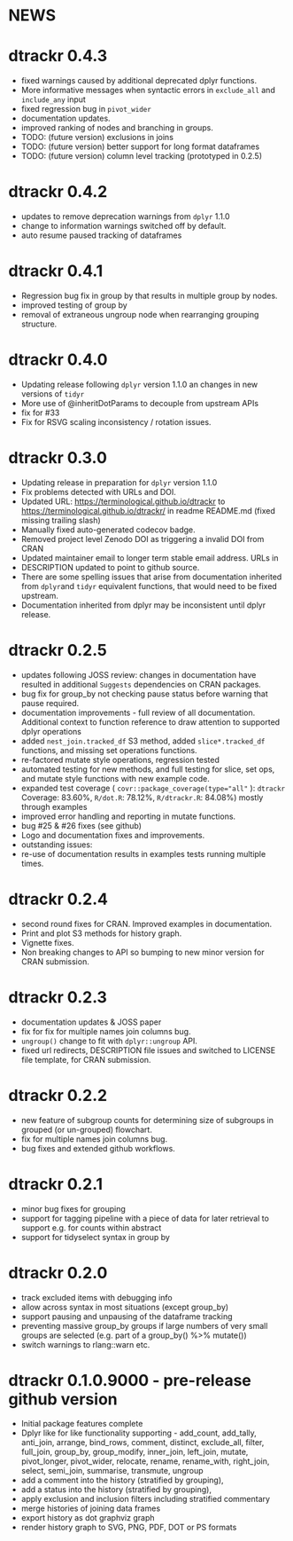 # NEWS

# dtrackr 0.4.3

* fixed warnings caused by additional deprecated dplyr functions.
* More informative messages when syntactic errors in `exclude_all` and `include_any` input
* fixed regression bug in `pivot_wider`
* documentation updates.
* improved ranking of nodes and branching in groups.
* TODO: (future version) exclusions in joins
* TODO: (future version) better support for long format dataframes
* TODO: (future version) column level tracking (prototyped in 0.2.5)

# dtrackr 0.4.2

* updates to remove deprecation warnings from `dplyr` 1.1.0
* change to information warnings switched off by default.
* auto resume paused tracking of dataframes

# dtrackr 0.4.1

* Regression bug fix in group by that results in multiple group by nodes.
* improved testing of group by
* removal of extraneous ungroup node when rearranging grouping structure.

# dtrackr 0.4.0

* Updating release following `dplyr` version 1.1.0 an changes in new versions of
`tidyr`
* More use of @inheritDotParams to decouple from upstream APIs
* fix for #33
* Fix for RSVG scaling inconsistency / rotation issues.

# dtrackr 0.3.0

* Updating release in preparation for `dplyr` version 1.1.0
* Fix problems detected with URLs and DOI.
* Updated URL: https://terminological.github.io/dtrackr to 
https://terminological.github.io/dtrackr/ in readme README.md 
(fixed missing trailing slash)
* Manually fixed auto-generated codecov badge.
* Removed project level Zenodo DOI as triggering a invalid DOI from CRAN
* Updated maintainer email to longer term stable email address. URLs in 
* DESCRIPTION updated to point to github source.
* There are some spelling issues that arise from documentation inherited from 
`dplyr`and `tidyr` equivalent functions, that would need to be fixed upstream.
* Documentation inherited from dplyr may be inconsistent until dplyr release.

# dtrackr 0.2.5

* updates following JOSS review: changes in documentation have resulted in
additional `Suggests` dependencies on CRAN packages.
* bug fix for group_by not checking pause status before warning that pause required.
* documentation improvements - full review of all documentation. Additional
context to function reference to draw attention to supported dplyr operations 
* added `nest_join.tracked_df` S3 method, added `slice*.tracked_df` functions, and 
missing set operations functions. 
* re-factored mutate style operations, regression tested
* automated testing for new methods, and full testing for slice, set ops, and mutate style
functions with new example code.
* expanded test coverage ( `covr::package_coverage(type="all"` ):
`dtrackr` Coverage: 83.60%,
`R/dot.R`: 78.12%,
`R/dtrackr.R`: 84.08%) mostly through examples
* improved error handling and reporting in mutate functions.
* bug #25 & #26 fixes (see github) 
* Logo and documentation fixes and improvements.
* outstanding issues: 
* re-use of documentation results in examples tests running multiple times.

# dtrackr 0.2.4

* second round fixes for CRAN. Improved examples in documentation. 
* Print and plot S3 methods for history graph. 
* Vignette fixes. 
* Non breaking changes to API so bumping to new minor version for CRAN submission.

# dtrackr 0.2.3

* documentation updates & JOSS paper
* fix for fix for multiple names join columns bug.
* `ungroup()`  change to fit with `dplyr::ungroup` API.
* fixed url redirects, DESCRIPTION file issues and switched to LICENSE file template, for CRAN submission.

# dtrackr 0.2.2

* new feature of subgroup counts for determining size of subgroups in grouped (or un-grouped) flowchart.
* fix for multiple names join columns bug.
* bug fixes and extended github workflows.

# dtrackr 0.2.1

* minor bug fixes for grouping
* support for tagging pipeline with a piece of data for later retrieval to support e.g. for counts within abstract
* support for tidyselect syntax in group by

# dtrackr 0.2.0

* track excluded items with debugging info
* allow across syntax in most situations (except group_by)
* support pausing and unpausing of the dataframe tracking
* preventing massive group_by groups if large numbers of very small groups are selected (e.g. part of a group_by() %>% mutate())
* switch warnings to rlang::warn etc.

# dtrackr 0.1.0.9000 - pre-release github version

* Initial package features complete
* Dplyr like for like functionality supporting - 
add_count, add_tally, anti_join, arrange, bind_rows, comment, 
distinct, exclude_all, filter, full_join, group_by, group_modify,
inner_join, left_join, mutate, pivot_longer, pivot_wider, relocate,
rename, rename_with, right_join, select, semi_join, summarise, 
transmute, ungroup
* add a comment into the history (stratified by grouping),
* add a status into the history (stratified by grouping),
* apply exclusion and inclusion filters including stratified commentary
* merge histories of joining data frames
* export history as dot graphviz graph
* render history graph to SVG, PNG, PDF, DOT or PS formats
